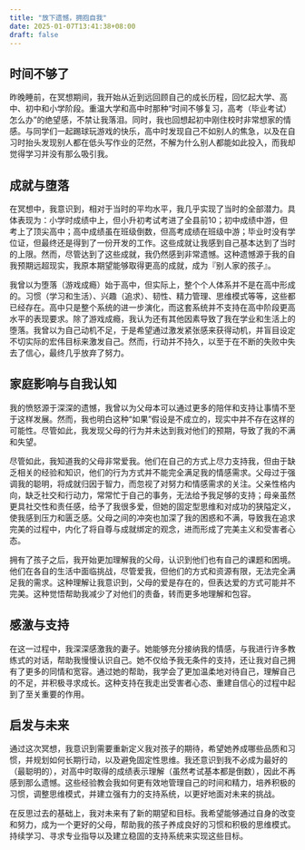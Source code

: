 ```yaml
---
title: "放下遗憾，拥抱自我"
date: 2025-01-07T13:41:38+08:00
draft: false
---
```



## **时间不够了**

昨晚睡前，在冥想期间，我开始从近到远回顾自己的成长历程，回忆起大学、高中、初中和小学阶段。重温大学和高中时那种“时间不够复习，高考（毕业考试）怎么办”的绝望感，不禁让我落泪。同时，我也回想起初中刚住校时非常想家的情感。与同学们一起踢球玩游戏的快乐，高中时发现自己不如别人的焦急，以及在自习时抬头发现别人都在低头写作业的茫然，不解为什么别人都能如此投入，而我却觉得学习并没有那么吸引我。

## **成就与堕落**

在冥想中，我意识到，相对于当时的平均水平，我几乎实现了当时的全部潜力。具体表现为：小学时成绩中上，但小升初考试考进了全县前10；初中成绩中游，但考上了顶尖高中；高中成绩虽在班级倒数，但高考成绩在班级中游；毕业时没有学位证，但最终还是得到了一份开发的工作。这些成就让我感到自己基本达到了当时的上限。然而，尽管达到了这些成就，我仍然感到非常遗憾。这种遗憾源于我的自我预期远超现实，我原本期望能够取得更高的成就，成为『别人家的孩子』。

我曾以为堕落（游戏成瘾）始于高中，但实际上，整个个人体系并不是在高中形成的。习惯（学习和生活）、兴趣（追求）、韧性、精力管理、思维模式等等，这些都已经存在。高中只是整个系统的进一步演化，而这套系统并不支持在高中阶段更高水平的表现要求。除了游戏成瘾，我认为还有其他因素导致了我在学业和生活上的堕落。我曾以为自己动机不足，于是希望通过激发紧张感来获得动机，并盲目设定不切实际的宏伟目标来激发自己。然而，行动并不持久，以至于在不断的失败中失去了信心，最终几乎放弃了努力。

## **家庭影响与自我认知**

我的愤怒源于深深的遗憾，我曾以为父母本可以通过更多的陪伴和支持让事情不至于这样发展。然而，我也明白这种“如果”假设是不成立的，现实中并不存在这样的可能性。尽管如此，我发现父母的行为并未达到我对他们的预期，导致了我的不满和失望。

尽管如此，我知道我的父母非常爱我。他们在自己的方式上尽力支持我，但由于缺乏相关的经验和知识，他们的行为方式并不能完全满足我的情感需求。父母过于强调我的聪明，将成就归因于智力，而忽视了对努力和情感需求的关注。父亲性格内向，缺乏社交和行动力，常常忙于自己的事务，无法给予我足够的支持；母亲虽然更具社交性和责任感，给予了我很多爱，但她的固定型思维和对成功的狭隘定义，使我感到压力和匮乏感。父母之间的冲突也加深了我的困惑和不满，导致我在追求完美的过程中，内化了将自尊与成就绑定的观念，进而形成了完美主义和受害者心态。

拥有了孩子之后，我开始更加理解我的父母，认识到他们也有自己的课题和困境。他们在各自的生活中面临挑战，尽管爱我，但他们的方式和资源有限，无法完全满足我的需求。这种理解让我意识到，父母的爱是存在的，但表达爱的方式可能并不完美。这种觉悟帮助我减少了对他们的责备，转而更多地理解和包容。

## **感激与支持**

在这一过程中，我深深感激我的妻子。她能够充分接纳我的情感，与我进行许多教练式的对话，帮助我慢慢认识自己。她不仅给予我无条件的支持，还让我对自己拥有了更多的同情和宽容。通过她的帮助，我学会了更加温柔地对待自己，理解自己的不足，并积极寻求成长。这种支持在我走出受害者心态、重建自信心的过程中起到了至关重要的作用。

## **启发与未来**

通过这次冥想，我意识到需要重新定义我对孩子的期待，希望她养成哪些品质和习惯，并规划如何长期行动，以及避免固定性思维。我还意识到我不必成为最好的（最聪明的），对高中时取得的成绩表示理解（虽然考试基本都是倒数），因此不再感到那么遗憾。这些经验教会我如何更有效地管理自己的时间和精力，培养积极的习惯，调整思维模式，并建立强有力的支持系统，以更好地面对未来的挑战。

在反思过去的基础上，我对未来有了新的期望和目标。我希望能够通过自身的改变和努力，成为一个更好的父母，帮助我的孩子养成良好的习惯和积极的思维模式。持续学习、寻求专业指导以及建立稳固的支持系统来实现这些目标。